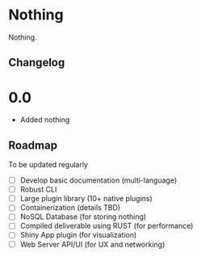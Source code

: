 # Nothing
Nothing.

## Changelog ##
# 0.0
- Added nothing

## Roadmap ##
To be updated regularly

- [ ] Develop basic documentation (multi-language)    
- [ ] Robust CLI    
- [ ] Large plugin library (10+ native plugins)
- [ ] Containerization (details TBD)
- [ ] NoSQL Database (for storing nothing)
- [ ] Compiled deliverable using RUST (for performance)
- [ ] Shiny App plugin (for visualization)
- [ ] Web Server API/UI (for UX and networking)
